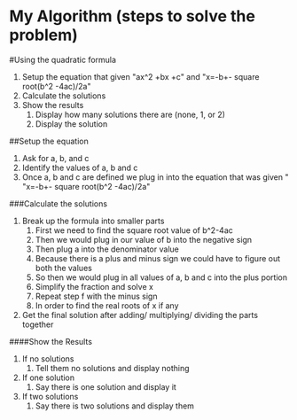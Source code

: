 # My Algorithm (steps to solve the problem)
#Using the quadratic formula
1. Setup the equation that given "ax^2 +bx +c" and "x=-b+- square root(b^2 -4ac)/2a"
2. Calculate the solutions
3. Show the results
    1. Display how many solutions there are (none, 1, or 2)
    2. Display the solution

##Setup the equation
1. Ask for a, b, and c
2. Identify the values of a, b and c 
3. Once a, b and c are defined we plug in into the equation that was given " "x=-b+- square root(b^2 -4ac)/2a"

###Calculate the solutions
1. Break up the formula into smaller parts
    1. First we need to find the square root value of b^2-4ac 
    2. Then we would plug in our value of b into the negative sign 
    3. Then plug a into the denominator value  
    4. Because there is a plus and minus sign we could have to figure out both the values 
    5. So then we would plug in all values of a, b and c into the plus portion
    6. Simplify the fraction and solve x
    7. Repeat step f with the minus sign 
    8. In order to find the real roots of x if any   
2. Get the final solution after adding/ multiplying/ dividing the parts together

####Show the Results
1. If no solutions
    1. Tell them no solutions and display nothing
2. If one solution
    1. Say there is one solution and display it
3. If two solutions
    1. Say there is two solutions and display them